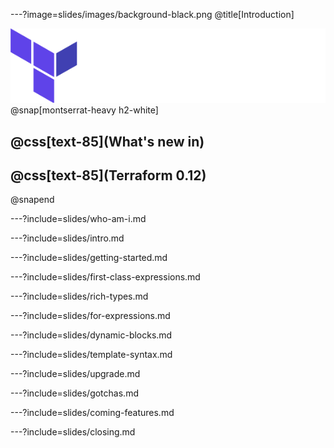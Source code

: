 ---?image=slides/images/background-black.png
@title[Introduction]

![Terraform](slides/images/terraform.png)
@snap[montserrat-heavy h2-white]
## @css[text-85](What's new in)
## @css[text-85](Terraform 0.12)
@snapend

---?include=slides/who-am-i.md

---?include=slides/intro.md

---?include=slides/getting-started.md

---?include=slides/first-class-expressions.md

---?include=slides/rich-types.md

<!-- ---?include=slides/generalized-splat.md -->

---?include=slides/for-expressions.md

---?include=slides/dynamic-blocks.md

---?include=slides/template-syntax.md

---?include=slides/upgrade.md

---?include=slides/gotchas.md

---?include=slides/coming-features.md

---?include=slides/closing.md
